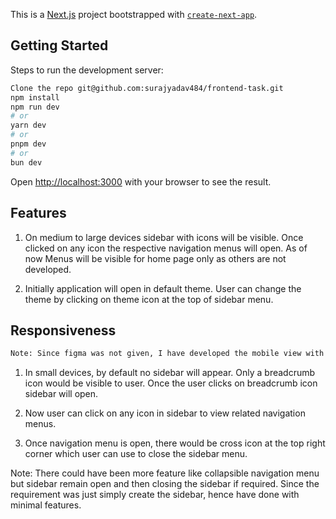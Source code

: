 This is a [Next.js](https://nextjs.org/) project bootstrapped with [`create-next-app`](https://github.com/vercel/next.js/tree/canary/packages/create-next-app).

## Getting Started

Steps to run the development server:

```bash
Clone the repo git@github.com:surajyadav484/frontend-task.git
npm install
npm run dev
# or
yarn dev
# or
pnpm dev
# or
bun dev
```

Open [http://localhost:3000](http://localhost:3000) with your browser to see the result.


## Features

1. On medium to large devices sidebar with icons will be visible. Once clicked on any icon the respective navigation menus will open. As of now Menus will be visible for home page only as others are not developed.

2. Initially application will open in default theme. User can change the theme by clicking on theme icon at the top of sidebar menu.

## Responsiveness

```bash
Note: Since figma was not given, I have developed the mobile view with my perspective.
```

1. In small devices, by default no sidebar will appear. Only a breadcrumb icon would be visible to user. Once the user clicks on breadcrumb icon sidebar will open. 

2. Now user can click on any icon in sidebar to view related navigation menus. 

3. Once navigation menu is open, there would be cross icon at the top right corner which user can use to close the sidebar menu.

Note: There could have been more feature like collapsible navigation menu but sidebar remain open and then closing the sidebar if required. Since the requirement was just simply create the sidebar, hence have done with minimal features.
